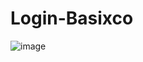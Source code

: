 <h1>Login-Basixco</h1> 

![image](https://github.com/user-attachments/assets/30addc4b-ad13-4044-8bbb-2e61a723298e)
